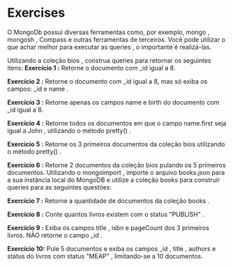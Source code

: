 # Exercises
O MongoDb possui diversas ferramentas como, por exemplo, mongo , mongosh , Compass e outras ferramentas de terceiros. Você pode utilizar o que achar melhor para executar as queries , o importante é realizá-las.

Utilizando a coleção bios , construa queries para retornar os seguintes itens:
**Exercício 1 :** 
Retorne o documento com _id igual a 8.

**Exercício 2 :** 
Retorne o documento com _id igual a 8, mas só exiba os campos: _id e name .

**Exercício 3 :** 
Retorne apenas os campos name e birth do documento com _id igual a 8.

**Exercício 4 :** 
Retorne todos os documentos em que o campo name.first seja igual a John , utilizando o método pretty() .

**Exercício 5 :** 
Retorne os 3 primeiros documentos da coleção bios utilizando o método pretty() .

**Exercício 6 :** 
Retorne 2 documentos da coleção bios pulando os 5 primeiros documentos.
Utilizando o mongoimport , importe o arquivo books.json para a sua instância local do MongoDB e utilize a coleção books para construir queries para as seguintes questões:

**Exercício 7 :** 
Retorne a quantidade de documentos da coleção books .

**Exercício 8 :** 
Conte quantos livros existem com o status "PUBLISH" .

**Exercício 9 :** 
Exiba os campos title , isbn e pageCount dos 3 primeiros livros. NÃO retorne o campo _id .

**Exercício 10:** 
Pule 5 documentos e exiba os campos _id , title , authors e status do livros com status "MEAP" , limitando-se a 10 documentos.